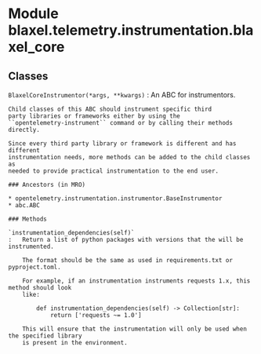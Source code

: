 Module blaxel.telemetry.instrumentation.blaxel_core
===================================================

Classes
-------

`BlaxelCoreInstrumentor(*args, **kwargs)`
:   An ABC for instrumentors.
    
    Child classes of this ABC should instrument specific third
    party libraries or frameworks either by using the
    ``opentelemetry-instrument`` command or by calling their methods
    directly.
    
    Since every third party library or framework is different and has different
    instrumentation needs, more methods can be added to the child classes as
    needed to provide practical instrumentation to the end user.

    ### Ancestors (in MRO)

    * opentelemetry.instrumentation.instrumentor.BaseInstrumentor
    * abc.ABC

    ### Methods

    `instrumentation_dependencies(self)`
    :   Return a list of python packages with versions that the will be instrumented.
        
        The format should be the same as used in requirements.txt or pyproject.toml.
        
        For example, if an instrumentation instruments requests 1.x, this method should look
        like:
        
            def instrumentation_dependencies(self) -> Collection[str]:
                return ['requests ~= 1.0']
        
        This will ensure that the instrumentation will only be used when the specified library
        is present in the environment.